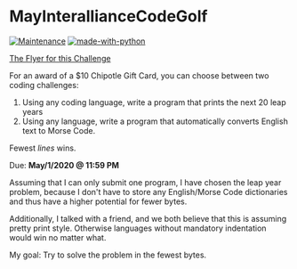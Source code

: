 # MayInterallianceCodeGolf
[![Maintenance](https://img.shields.io/badge/Maintained%3F-no-red.svg)](https://bitbucket.org/lbesson/ansi-colors)
[![made-with-python](https://img.shields.io/badge/Made%20with-Python-1f425f.svg)](https://www.python.org/)

[The Flyer for this Challenge](https://web.archive.org/web/20200427151501/https://mailchi.mp/interalliance/coding-challenge-submit-by-may-1st?e=679d1cddb7#)

For an award of a $10 Chipotle Gift Card, you can choose between two coding challenges:
1) Using any coding language, write a program that prints the next 20 leap years
2) Using any language, write a program that automatically converts English text to Morse Code.

Fewest *lines* wins.

Due: **May/1/2020 @ 11:59 PM**

Assuming that I can only submit one program, I have chosen the leap year problem, because I don't have to store any English/Morse Code dictionaries and thus have a higher potential for fewer bytes.

Additionally, I talked with a friend, and we both believe that this is assuming pretty print style. Otherwise languages without mandatory indentation would win no matter what.

My goal: Try to solve the problem in the fewest bytes. 
